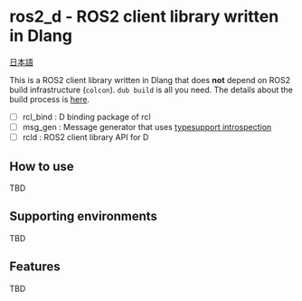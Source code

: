 # ros2_d - ROS2 client library written in Dlang

[日本語](doc/README_JP.md)

This is a ROS2 client library written in Dlang that does **not** depend on ROS2 build infrastructure (`colcon`). `dub build` is all you need. The details about the build process is [here](doc/build_process.md).

- [ ] rcl_bind : D binding package of rcl
- [ ] msg_gen : Message generator that uses [typesupport introspection](https://docs.ros.org/en/rolling/Concepts/About-Internal-Interfaces.html#dynamic-type-support)
- [ ] rcld : ROS2 client library API for D

## How to use

TBD

## Supporting environments

TBD

## Features

TBD
